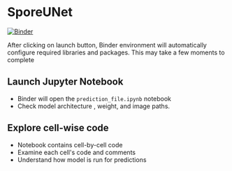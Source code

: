 # SporeUNet


[![Binder](https://mybinder.org/badge_logo.svg)](https://mybinder.org/v2/gh/sqbqamar/SporeUNet/master?labpath=prediction_file.ipynb)

After clicking on launch button, Binder environment will automatically configure required libraries and packages. This may take a few moments to complete
## Launch Jupyter Notebook
- Binder will open the `prediction_file.ipynb` notebook
- Check model architecture , weight, and image paths. 
## Explore cell-wise code
- Notebook contains cell-by-cell code
- Examine each cell's code and comments
- Understand how model is run for predictions
